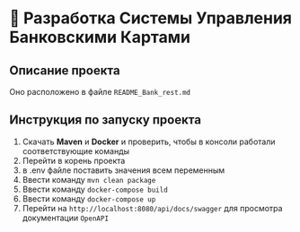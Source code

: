 # 🚀 Разработка Системы Управления Банковскими Картами

## Описание проекта
  Оно расположено в файле `README_Bank_rest.md`

## Инструкция по запуску проекта
1. Скачать **Maven** и **Docker** и проверить, чтобы в консоли работали соответствующие команды
2. Перейти в корень проекта
3. в .env файле поставить значения всем переменным
4. Ввести команду `mvn clean package`
5. Ввести команду `docker-compose build`
6. Ввести команду `docker-compose up`
7. Перейти на `http://localhost:8080/api/docs/swagger` для просмотра документации `OpenAPI`